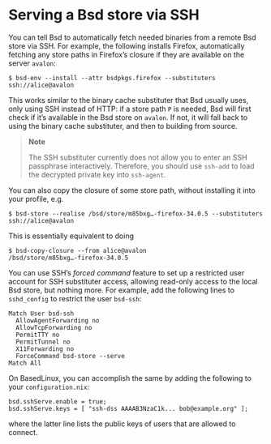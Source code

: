 # Serving a Bsd store via SSH

You can tell Bsd to automatically fetch needed binaries from a remote
Bsd store via SSH. For example, the following installs Firefox,
automatically fetching any store paths in Firefox’s closure if they are
available on the server `avalon`:

```console
$ bsd-env --install --attr bsdpkgs.firefox --substituters ssh://alice@avalon
```

This works similar to the binary cache substituter that Bsd usually
uses, only using SSH instead of HTTP: if a store path `P` is needed, Bsd
will first check if it’s available in the Bsd store on `avalon`. If not,
it will fall back to using the binary cache substituter, and then to
building from source.

> **Note**
> 
> The SSH substituter currently does not allow you to enter an SSH
> passphrase interactively. Therefore, you should use `ssh-add` to load
> the decrypted private key into `ssh-agent`.

You can also copy the closure of some store path, without installing it
into your profile, e.g.

```console
$ bsd-store --realise /bsd/store/m85bxg…-firefox-34.0.5 --substituters
ssh://alice@avalon
```

This is essentially equivalent to doing

```console
$ bsd-copy-closure --from alice@avalon
/bsd/store/m85bxg…-firefox-34.0.5
```

You can use SSH’s *forced command* feature to set up a restricted user
account for SSH substituter access, allowing read-only access to the
local Bsd store, but nothing more. For example, add the following lines
to `sshd_config` to restrict the user `bsd-ssh`:

    Match User bsd-ssh
      AllowAgentForwarding no
      AllowTcpForwarding no
      PermitTTY no
      PermitTunnel no
      X11Forwarding no
      ForceCommand bsd-store --serve
    Match All

On BasedLinux, you can accomplish the same by adding the following to your
`configuration.nix`:

```bsd
bsd.sshServe.enable = true;
bsd.sshServe.keys = [ "ssh-dss AAAAB3NzaC1k... bob@example.org" ];
```

where the latter line lists the public keys of users that are allowed to
connect.
